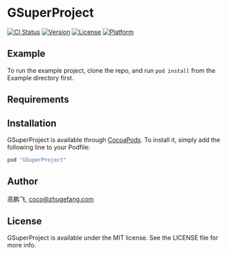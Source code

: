 # GSuperProject

[![CI Status](http://img.shields.io/travis/高鹏飞/GSuperProject.svg?style=flat)](https://travis-ci.org/高鹏飞/GSuperProject)
[![Version](https://img.shields.io/cocoapods/v/GSuperProject.svg?style=flat)](http://cocoapods.org/pods/GSuperProject)
[![License](https://img.shields.io/cocoapods/l/GSuperProject.svg?style=flat)](http://cocoapods.org/pods/GSuperProject)
[![Platform](https://img.shields.io/cocoapods/p/GSuperProject.svg?style=flat)](http://cocoapods.org/pods/GSuperProject)

## Example

To run the example project, clone the repo, and run `pod install` from the Example directory first.

## Requirements

## Installation

GSuperProject is available through [CocoaPods](http://cocoapods.org). To install
it, simply add the following line to your Podfile:

```ruby
pod "GSuperProject"
```

## Author

高鹏飞, coco@zhugefang.com

## License

GSuperProject is available under the MIT license. See the LICENSE file for more info.
